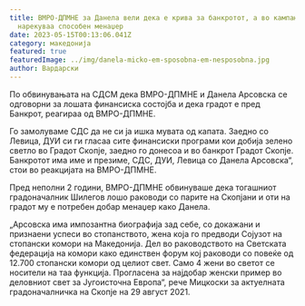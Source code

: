 ```yaml
---
title: ВМРО-ДПМНЕ за Данела вели дека е крива за банкротот, а во кампања ја
  нарекуваа способен менаџер
date: 2023-05-15T00:13:06.041Z
category: македонија
featured: true
featuredImage: ../img/danela-micko-em-sposobna-em-nesposobna.jpg
author: Вардарски
---
```

<!--StartFragment-->

По обвинувањата на СДСМ дека ВМРО-ДПМНЕ и Данела Арсовска се одговорни за лошата финансиска состојба и дека градот е пред Банкрот, реагираа од ВМРО-ДПМНЕ.

Го замолуваме СДС да не си ја ишка мувата од капата. Заедно со Левица, ДУИ си ги гласаа сите финансиски програми кои добија зелено светло во Градот Скопје, заедно го донесоа и во банкрот Градот Скопје. Банкротот има име и презиме, СДС, ДУИ, Левица со Данела Арсовска“, стои во реакцијата на ВМРО-ДПМНЕ.

Пред неполни 2 години, ВМРО-ДПМНЕ обвинуваше дека тогашниот градоначалник Шилегов лошо раководи со парите на Скопјани и оти на градот му е потребен добар менаџер како Данела.

„Арсовска има импозантна биографија зад себе, со докажани и признаени успеси во стопанството, жена која го предводи Сојузот на стопански комори на Македонија. Дел во раководството на Светската федерација на комори како единствен форум кој раководи со повеќе од 12.700 стопански комори од целиот свет. Само 4 жени во светот се носители на таа функција. Прогласена за најдобар женски пример во деловниот свет за Југоисточна Европа“, рече Мицкоски за актуелната градоначалничка на Скопје на 29 август 2021.

<!--EndFragment-->